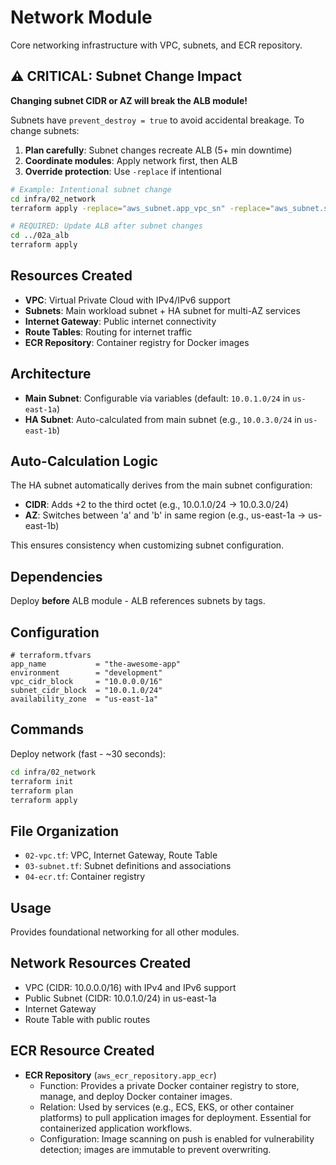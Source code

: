 # Network Module

Core networking infrastructure with VPC, subnets, and ECR repository.

## ⚠️ **CRITICAL: Subnet Change Impact**

**Changing subnet CIDR or AZ will break the ALB module!**

Subnets have `prevent_destroy = true` to avoid accidental breakage. To change subnets:

1. **Plan carefully**: Subnet changes recreate ALB (5+ min downtime)
2. **Coordinate modules**: Apply network first, then ALB
3. **Override protection**: Use `-replace` if intentional

```bash
# Example: Intentional subnet change
cd infra/02_network
terraform apply -replace="aws_subnet.app_vpc_sn" -replace="aws_subnet.subnet_ha_2"

# REQUIRED: Update ALB after subnet changes
cd ../02a_alb  
terraform apply
```

## Resources Created

- **VPC**: Virtual Private Cloud with IPv4/IPv6 support
- **Subnets**: Main workload subnet + HA subnet for multi-AZ services
- **Internet Gateway**: Public internet connectivity
- **Route Tables**: Routing for internet traffic
- **ECR Repository**: Container registry for Docker images

## Architecture

- **Main Subnet**: Configurable via variables (default: `10.0.1.0/24` in `us-east-1a`)
- **HA Subnet**: Auto-calculated from main subnet (e.g., `10.0.3.0/24` in `us-east-1b`)

## Auto-Calculation Logic

The HA subnet automatically derives from the main subnet configuration:
- **CIDR**: Adds +2 to the third octet (e.g., 10.0.1.0/24 → 10.0.3.0/24)
- **AZ**: Switches between 'a' and 'b' in same region (e.g., us-east-1a → us-east-1b)

This ensures consistency when customizing subnet configuration.

## Dependencies

Deploy **before** ALB module - ALB references subnets by tags.

## Configuration

```hcl
# terraform.tfvars
app_name           = "the-awesome-app"
environment        = "development"
vpc_cidr_block     = "10.0.0.0/16"
subnet_cidr_block  = "10.0.1.0/24"
availability_zone  = "us-east-1a"
```

## Commands

Deploy network (fast - ~30 seconds):
```bash
cd infra/02_network
terraform init
terraform plan
terraform apply
```

## File Organization

- `02-vpc.tf`: VPC, Internet Gateway, Route Table
- `03-subnet.tf`: Subnet definitions and associations
- `04-ecr.tf`: Container registry

## Usage

Provides foundational networking for all other modules.

## Network Resources Created
- VPC (CIDR: 10.0.0.0/16) with IPv4 and IPv6 support
- Public Subnet (CIDR: 10.0.1.0/24) in us-east-1a
- Internet Gateway
- Route Table with public routes

## ECR Resource Created

- **ECR Repository** (`aws_ecr_repository.app_ecr`)
  - Function: Provides a private Docker container registry to store, manage, and deploy Docker container images.
  - Relation: Used by services (e.g., ECS, EKS, or other container platforms) to pull application images for deployment. Essential for containerized application workflows.
  - Configuration: Image scanning on push is enabled for vulnerability detection; images are immutable to prevent overwriting.
